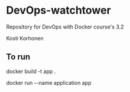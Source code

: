 # DevOps-watchtower
Repository for DevOps with Docker course's 3.2

Kosti Korhonen

## To run

docker build -t app .

docker run --name application app
